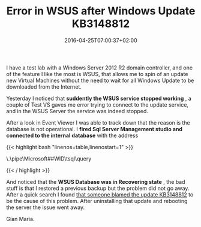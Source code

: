 ﻿---
title: "Error in WSUS after Windows Update KB3148812"
description: ""
date: 2016-04-25T07:00:37+02:00
draft: false
tags: [General]
categories: [General]
---
I have a test lab with a Windows Server 2012 R2 domain controller, and one of the feature I like the most is WSUS, that allows me to spin of an update new Virtual Machines without the need to wait for all Windows Update to be downloaded from the Internet.

Yesterday I noticed that  **suddently the WSUS service stopped working** , a couple of Test VS gaves me error trying to connect to the update service, and in the WSUS Server the service was indeed stopped.

After a look in Event Viewer I was able to track down that the reason is the database is not operational. I **fired Sql Server Management studio and connected to the internal database** with the address

{{< highlight bash "linenos=table,linenostart=1" >}}


\\.\pipe\Microsoft##WID\tsql\query

{{< / highlight >}}

And noticed that the  **WSUS Database was in Recovering state** , the bad stuff is that I restored a previous backup but the problem did not go away. After a quick search I found [that someone blamed the update KB3148812](https://community.spiceworks.com/topic/1567653-heads-up-kb3148812-for-wsus-servers) to be the cause of this problem. After uninstalling that update and rebooting the server the issue went away.

Gian Maria.
